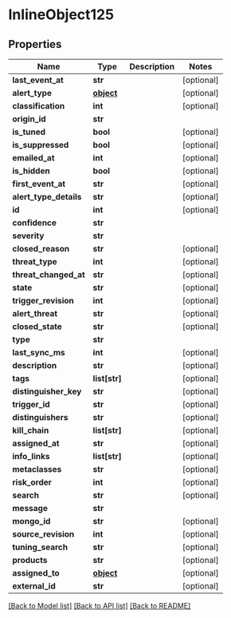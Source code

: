 # InlineObject125

## Properties
Name | Type | Description | Notes
------------ | ------------- | ------------- | -------------
**last_event_at** | **str** |  | [optional] 
**alert_type** | [**object**](.md) |  | [optional] 
**classification** | **int** |  | [optional] 
**origin_id** | **str** |  | 
**is_tuned** | **bool** |  | [optional] 
**is_suppressed** | **bool** |  | [optional] 
**emailed_at** | **int** |  | [optional] 
**is_hidden** | **bool** |  | [optional] 
**first_event_at** | **str** |  | [optional] 
**alert_type_details** | **str** |  | [optional] 
**id** | **int** |  | [optional] 
**confidence** | **str** |  | 
**severity** | **str** |  | 
**closed_reason** | **str** |  | [optional] 
**threat_type** | **int** |  | [optional] 
**threat_changed_at** | **str** |  | [optional] 
**state** | **str** |  | [optional] 
**trigger_revision** | **int** |  | [optional] 
**alert_threat** | **str** |  | [optional] 
**closed_state** | **str** |  | [optional] 
**type** | **str** |  | 
**last_sync_ms** | **int** |  | [optional] 
**description** | **str** |  | [optional] 
**tags** | **list[str]** |  | [optional] 
**distinguisher_key** | **str** |  | [optional] 
**trigger_id** | **str** |  | [optional] 
**distinguishers** | **str** |  | [optional] 
**kill_chain** | **list[str]** |  | [optional] 
**assigned_at** | **str** |  | [optional] 
**info_links** | **list[str]** |  | [optional] 
**metaclasses** | **str** |  | [optional] 
**risk_order** | **int** |  | [optional] 
**search** | **str** |  | [optional] 
**message** | **str** |  | 
**mongo_id** | **str** |  | [optional] 
**source_revision** | **int** |  | [optional] 
**tuning_search** | **str** |  | [optional] 
**products** | **str** |  | [optional] 
**assigned_to** | [**object**](.md) |  | [optional] 
**external_id** | **str** |  | [optional] 

[[Back to Model list]](../README.md#documentation-for-models) [[Back to API list]](../README.md#documentation-for-api-endpoints) [[Back to README]](../README.md)


